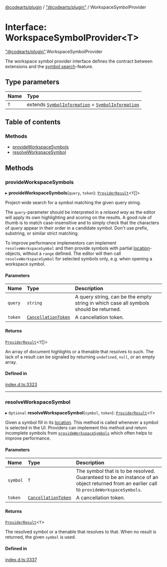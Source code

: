 [@codearts/plugin](../README.md) / ["@codearts/plugin"](../modules/_codearts_plugin_.md) / WorkspaceSymbolProvider

# Interface: WorkspaceSymbolProvider<T\>

["@codearts/plugin"](../modules/_codearts_plugin_.md).WorkspaceSymbolProvider

The workspace symbol provider interface defines the contract between extensions and
the [symbol search](https://code.visualstudio.com/docs/editor/editingevolved#_open-symbol-by-name)-feature.

## Type parameters

| Name | Type |
| :------ | :------ |
| `T` | extends [`SymbolInformation`](../classes/codearts_plugin_.SymbolInformation.md) = [`SymbolInformation`](../classes/codearts_plugin_.SymbolInformation.md) |

## Table of contents

### Methods

- [provideWorkspaceSymbols](codearts_plugin_.WorkspaceSymbolProvider.md#provideworkspacesymbols)
- [resolveWorkspaceSymbol](codearts_plugin_.WorkspaceSymbolProvider.md#resolveworkspacesymbol)

## Methods

### provideWorkspaceSymbols

▸ **provideWorkspaceSymbols**(`query`, `token`): [`ProviderResult`](../modules/_codearts_plugin_.md#providerresult)<`T`[]\>

Project-wide search for a symbol matching the given query string.

The `query`-parameter should be interpreted in a *relaxed way* as the editor will apply its own highlighting
and scoring on the results. A good rule of thumb is to match case-insensitive and to simply check that the
characters of *query* appear in their order in a candidate symbol. Don't use prefix, substring, or similar
strict matching.

To improve performance implementors can implement `resolveWorkspaceSymbol` and then provide symbols with partial
[location](../classes/codearts_plugin_.SymbolInformation.md#location)-objects, without a `range` defined. The editor will then call
`resolveWorkspaceSymbol` for selected symbols only, e.g. when opening a workspace symbol.

#### Parameters

| Name | Type | Description |
| :------ | :------ | :------ |
| `query` | `string` | A query string, can be the empty string in which case all symbols should be returned. |
| `token` | [`CancellationToken`](codearts_plugin_.CancellationToken.md) | A cancellation token. |

#### Returns

[`ProviderResult`](../modules/_codearts_plugin_.md#providerresult)<`T`[]\>

An array of document highlights or a thenable that resolves to such. The lack of a result can be
signaled by returning `undefined`, `null`, or an empty array.

#### Defined in

[index.d.ts:3323](https://github.com/shuyaqian/cloudide-plugin-api/blob/5b69219/index.d.ts#L3323)

___

### resolveWorkspaceSymbol

▸ `Optional` **resolveWorkspaceSymbol**(`symbol`, `token`): [`ProviderResult`](../modules/_codearts_plugin_.md#providerresult)<`T`\>

Given a symbol fill in its [location](../classes/codearts_plugin_.SymbolInformation.md#location). This method is called whenever a symbol
is selected in the UI. Providers can implement this method and return incomplete symbols from
[`provideWorkspaceSymbols`](codearts_plugin_.WorkspaceSymbolProvider.md#provideworkspacesymbols) which often helps to improve
performance.

#### Parameters

| Name | Type | Description |
| :------ | :------ | :------ |
| `symbol` | `T` | The symbol that is to be resolved. Guaranteed to be an instance of an object returned from an earlier call to `provideWorkspaceSymbols`. |
| `token` | [`CancellationToken`](codearts_plugin_.CancellationToken.md) | A cancellation token. |

#### Returns

[`ProviderResult`](../modules/_codearts_plugin_.md#providerresult)<`T`\>

The resolved symbol or a thenable that resolves to that. When no result is returned,
the given `symbol` is used.

#### Defined in

[index.d.ts:3337](https://github.com/shuyaqian/cloudide-plugin-api/blob/5b69219/index.d.ts#L3337)
